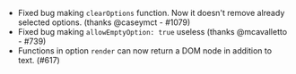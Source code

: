 * Fixed bug making `clearOptions` function. Now it doesn't remove already selected options. (thanks @caseymct - #1079)
* Fixed bug making `allowEmptyOption: true` useless (thanks @mcavalletto - #739)
* Functions in option `render` can now return a DOM node in addition to
  text. (#617)
